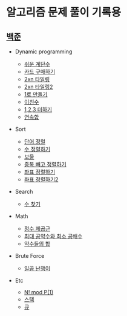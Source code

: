 # 알고리즘 문제 풀이 기록용

## [백준](https://www.acmicpc.net/)
* Dynamic programming
  * [쉬운 계단수](https://www.acmicpc.net/problem/10844)
  * [카드 구매하기](https://www.acmicpc.net/problem/11052)
  * [2xn 타일링](https://www.acmicpc.net/problem/11726)
  * [2xn 타일링2](https://www.acmicpc.net/problem/11727)
  * [1로 만들기](https://www.acmicpc.net/problem/1463)
  * [이친수](https://www.acmicpc.net/problem/2193)
  * [1,2,3 더하기](https://www.acmicpc.net/problem/9095)
  * [연속합](https://www.acmicpc.net/problem/9095)
  
* Sort
  * [단어 정렬](https://www.acmicpc.net/problem/1181)
  * [수 정렬하기](https://www.acmicpc.net/problem/2750)
  * [보물](https://www.acmicpc.net/problem/1026)
  * [중복 빼고 정렬하기](https://www.acmicpc.net/problem/10867)
  * [좌표 정렬하기](https://www.acmicpc.net/problem/11650)
  * [좌표 정렬하기2](https://www.acmicpc.net/problem/11651)

* Search
  * [수 찾기](https://www.acmicpc.net/problem/1920)
  
* Math
  * [정수 제곱근](https://www.acmicpc.net/problem/2417)
  * [최대 공약수와 최소 공배수](https://www.acmicpc.net/problem/2609)
  * [약수들의 합](https://www.acmicpc.net/problem/9506)
  
* Brute Force
  * [일곱 난쟁이](https://www.acmicpc.net/problem/2309)

* Etc
  * [N! mod P(1)](https://www.acmicpc.net/problem/17466)
  * [스택](https://www.acmicpc.net/problem/10828)
  * [큐](https://www.acmicpc.net/problem/10845)
